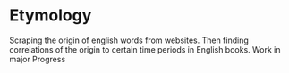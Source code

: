 Etymology
=========

Scraping the origin of english words from websites. Then finding correlations of the origin to certain time periods in English books.
Work in major Progress
